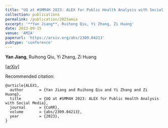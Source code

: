 ```yaml
---
title: "UQ at #SMM4H 2023: ALEX for Public Health Analysis with Social Media"
collection: publications
permalink: /publication/2023amia
excerpt: '**Yan Jiang**, Ruihong Qiu, Yi Zhang, Zi Huang'
date: 2023-09-15
venue: 'AMIA'
paperurl: 'https://arxiv.org/abs/2309.04213'
pubtype: 'conference'
---
```

**Yan Jiang**, Ruihong Qiu, Yi Zhang, Zi Huang

[\[arXiv\]](https://arxiv.org/abs/2309.04213)

Recommended citation: 
```
@article{ALEX1,
  author       = {Yan Jiang and Ruihong Qiu and Yi Zhang and Zi Huang},
  title        = {UQ at #SMM4H 2023: ALEX for Public Health Analysis with Social Media},
  journal      = {CoRR},
  volume       = {abs/2309.04213},
  year         = {2023},
}
```
